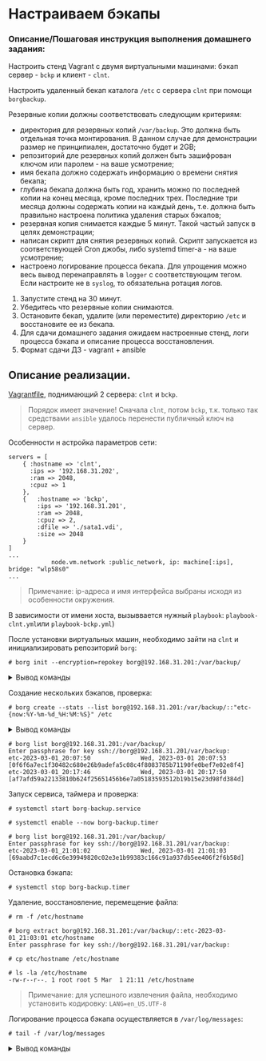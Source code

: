 # Настраиваем бэкапы

### Описание/Пошаговая инструкция выполнения домашнего задания:
Настроить стенд Vagrant с двумя виртуальными машинами: бэкап сервер - `bckp` и клиент - `clnt`.

Настроить удаленный бекап каталога `/etc` c сервера `clnt` при помощи `borgbackup`.

Резервные копии должны соответствовать следующим критериям:
- директория для резервных копий `/var/backup`. Это должна быть отдельная точка монтирования. В данном случае для демонстрации размер не принципиален, достаточно будет и 2GB;
- репозиторий дле резервных копий должен быть зашифрован ключом или паролем - на ваше усмотрение;
- имя бекапа должно содержать информацию о времени снятия бекапа;
- глубина бекапа должна быть год, хранить можно по последней копии на конец месяца, кроме последних трех. Последние три месяца должны содержать копии на каждый день, т.е. должна быть правильно настроена политика удаления старых бэкапов;
- резервная копия снимается каждые 5 минут. Такой частый запуск в целях демонстрации;
- написан скрипт для снятия резервных копий. Скрипт запускается из соответствующей Cron джобы, либо systemd timer-а - на ваше усмотрение;
- настроено логирование процесса бекапа. Для упрощения можно весь вывод перенаправлять в `logger` с соответствующим тегом. Если настроите не в `syslog`, то обязательна ротация логов.

1. Запустите стенд на 30 минут.
2. Убедитесь что резервные копии снимаются.
3. Остановите бекап, удалите (или переместите) директорию `/etc` и восстановите ее из бекапа.
4. Для сдачи домашнего задания ожидаем настроенные стенд, логи процесса бэкапа и описание процесса восстановления.
5. Формат сдачи ДЗ - vagrant + ansible


## Описание реализации.
[Vagrantfile](https://github.com/shulgazavr/bckps/blob/main/Vagrantfile), поднимающий 2 сервера: `clnt` и `bckp`. 
> Порядок имеет значение! Сначала `clnt`, потом `bckp`, т.к. только так средствами `ansible` удалось перенести публичный ключ на сервер.

Особенности н астройка параметров сети:
```
servers = [
    { :hostname => 'clnt',
      :ips => '192.168.31.202',
      :ram => 2048,
      :cpuz => 1
    },
    {   :hostname => 'bckp',
        :ips => '192.168.31.201',
        :ram => 2048,
        :cpuz => 2,
        :dfile => './sata1.vdi',
        :size => 2048
    }
]
...
            node.vm.network :public_network, ip: machine[:ips], bridge: "wlp58s0"
...
```
> Примечание: ip-адреса и имя интерфейса выбраны исходя из особенности окружения.

В зависимости от имени хоста, вызыввается нужный `playbook`: `playbook-clnt.yml`или `playbook-bckp.yml`)

После установки виртуальных машин, необходимо зайти на `clnt` и инициализировать репозиторий `borg`:

```
# borg init --encryption=repokey borg@192.168.31.201:/var/backup/
```
<details>
  <summary>Вывод команды</summary>

  ```
  The authenticity of host '192.168.31.201 (192.168.31.201)' can't be established.
ECDSA key fingerprint is SHA256:ziBP4DclaJB/fKLgKTOIpxQlwb/PQUDqorDONyqV9cs.
ECDSA key fingerprint is MD5:00:8a:bd:d3:ee:42:54:d0:37:5e:30:3b:bc:4a:bf:5a.
Are you sure you want to continue connecting (yes/no)? yes
Remote: Warning: Permanently added '192.168.31.201' (ECDSA) to the list of known hosts.
Enter new passphrase: 
Enter same passphrase again: 
Do you want your passphrase to be displayed for verification? [yN]: y
Your passphrase (between double-quotes): "123"
Make sure the passphrase displayed above is exactly what you wanted.

By default repositories initialized with this version will produce security
errors if written to with an older version (up to and including Borg 1.0.8).

If you want to use these older versions, you can disable the check by running:
borg upgrade --disable-tam ssh://borg@192.168.31.201/var/backup

See https://borgbackup.readthedocs.io/en/stable/changes.html#pre-1-0-9-manifest-spoofing-vulnerability for details about the security implications.

IMPORTANT: you will need both KEY AND PASSPHRASE to access this repo!
If you used a repokey mode, the key is stored in the repo, but you should back it up separately.
Use "borg key export" to export the key, optionally in printable format.
Write down the passphrase. Store both at safe place(s).
  ```
</details>

Создание нескольких бэкапов, проверка:
```
# borg create --stats --list borg@192.168.31.201:/var/backup/::"etc-{now:%Y-%m-%d_%H:%M:%S}" /etc
```
<details>
  <summary>Вывод команды</summary>

  ```
...
------------------------------------------------------------------------------
Archive name: etc-2023-03-01_20:07:50
Archive fingerprint: 0f6f6a7ec1f30482c680e26b9adefa5c08c4f8083785b71190fe0bef7e02e8f4
Time (start): Wed, 2023-03-01 20:07:53
Time (end):   Wed, 2023-03-01 20:07:56
Duration: 2.76 seconds
Number of files: 1713
Utilization of max. archive size: 0%
------------------------------------------------------------------------------
                       Original size      Compressed size    Deduplicated size
This archive:               28.51 MB             13.53 MB             11.88 MB
All archives:               28.51 MB             13.53 MB             11.88 MB

                       Unique chunks         Total chunks
Chunk index:                    1293                 1710
------------------------------------------------------------------------------
  ```
</details>

```
# borg list borg@192.168.31.201:/var/backup/
Enter passphrase for key ssh://borg@192.168.31.201/var/backup: 
etc-2023-03-01_20:07:50              Wed, 2023-03-01 20:07:53 [0f6f6a7ec1f30482c680e26b9adefa5c08c4f8083785b71190fe0bef7e02e8f4]
etc-2023-03-01_20:17:46              Wed, 2023-03-01 20:17:50 [af7afd59a22133810b624f25651456b6e7a05183593512b19b15e23d98fd384d]
```
Запуск сервиса, таймера и проверка:
```
# systemctl start borg-backup.service
```
```
# systemctl enable --now borg-backup.timer
```
```
# borg list borg@192.168.31.201:/var/backup/
Enter passphrase for key ssh://borg@192.168.31.201/var/backup: 
etc-2023-03-01_21:01:02              Wed, 2023-03-01 21:01:03 [69aabd7c1ecd6c6e39949820c02e3e1b99383c166c91a937db5ee406f2f6b58d]
```
Остановка бэкапа:
```
# systemctl stop borg-backup.timer
```
Удаление, восстановление, перемещение файла:
```
# rm -f /etc/hostname 
```
```
# borg extract borg@192.168.31.201:/var/backup/::etc-2023-03-01_21:03:01 etc/hostname
Enter passphrase for key ssh://borg@192.168.31.201/var/backup: 
```
```
# cp etc/hostname /etc/hostname
```
```
# ls -la /etc/hostname 
-rw-r--r--. 1 root root 5 Mar  1 21:11 /etc/hostname
```

> Примечание: для успешного извлечения файла, необходимо установить кодировку: `LANG=en_US.UTF-8`

Логирование процесса бэкапа осуществляется в `/var/log/messages`:
```
# tail -f /var/log/messages 
```
<details>
  <summary>Вывод команды</summary>

  ```
Mar  1 21:14:55 localhost systemd: Started Borg Backup.
Mar  1 21:16:00 localhost systemd: Starting Borg Backup...
Mar  1 21:16:03 localhost borg: ------------------------------------------------------------------------------
Mar  1 21:16:03 localhost borg: Archive name: etc-2023-03-01_21:16:01
Mar  1 21:16:03 localhost borg: Archive fingerprint: feea6d565911cdd386af2a7c643723eb2ce179d00856659c8158254740c64cf0
Mar  1 21:16:03 localhost borg: Time (start): Wed, 2023-03-01 21:16:02
Mar  1 21:16:03 localhost borg: Time (end):   Wed, 2023-03-01 21:16:03
Mar  1 21:16:03 localhost borg: Duration: 0.56 seconds
Mar  1 21:16:03 localhost borg: Number of files: 1714
Mar  1 21:16:03 localhost borg: Utilization of max. archive size: 0%
Mar  1 21:16:03 localhost borg: ------------------------------------------------------------------------------
Mar  1 21:16:03 localhost borg: Original size      Compressed size    Deduplicated size
Mar  1 21:16:03 localhost borg: This archive:               28.52 MB             13.53 MB             64.31 kB
Mar  1 21:16:03 localhost borg: All archives:               57.03 MB             27.07 MB             11.94 MB
Mar  1 21:16:03 localhost borg: Unique chunks         Total chunks
Mar  1 21:16:03 localhost borg: Chunk index:                    1294                 3420
Mar  1 21:16:03 localhost borg: ------------------------------------------------------------------------------
  ```
</details>


